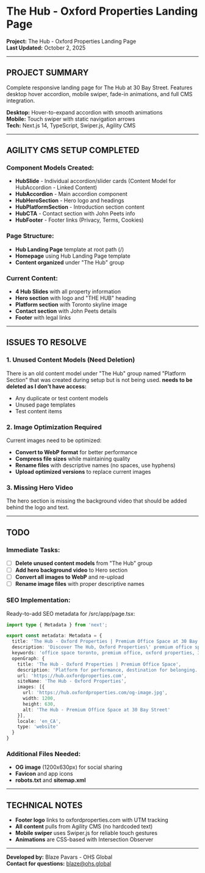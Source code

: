 # The Hub - Oxford Properties Landing Page

**Project:** The Hub - Oxford Properties Landing Page  
**Last Updated:** October 2, 2025

---

## PROJECT SUMMARY

Complete responsive landing page for The Hub at 30 Bay Street. Features desktop hover accordion, mobile swiper, fade-in animations, and full CMS integration.

**Desktop:** Hover-to-expand accordion with smooth animations  
**Mobile:** Touch swiper with static navigation arrows  
**Tech:** Next.js 14, TypeScript, Swiper.js, Agility CMS

---

## AGILITY CMS SETUP COMPLETED

### **Component Models Created:**
- **HubSlide** - Individual accordion/slider cards (Content Model for HubAccordion - Linked Content)
- **HubAccordion** - Main accordion component  
- **HubHeroSection** - Hero logo and headings
- **HubPlatformSection** - Introduction section content
- **HubCTA** - Contact section with John Peets info
- **HubFooter** - Footer links (Privacy, Terms, Cookies)

### **Page Structure:**
- **Hub Landing Page** template at root path (/)
- **Homepage** using Hub Landing Page template
- **Content organized** under "The Hub" group

### **Current Content:**
- **4 Hub Slides** with all property information
- **Hero section** with logo and "THE HUB" heading
- **Platform section** with Toronto skyline image
- **Contact section** with John Peets details
- **Footer** with legal links

---

## ISSUES TO RESOLVE

### **1. Unused Content Models (Need Deletion)**
There is an old content model under "The Hub" group named "Platform Section" that was created during setup but is not being used. **needs to be deleted as I don't have access:**
- Any duplicate or test content models
- Unused page templates
- Test content items

### **2. Image Optimization Required**
Current images need to be optimized:
- **Convert to WebP format** for better performance
- **Compress file sizes** while maintaining quality  
- **Rename files** with descriptive names (no spaces, use hyphens)
- **Upload optimized versions** to replace current images

### **3. Missing Hero Video**
The hero section is missing the background video that should be added behind the logo and text.

---

## TODO

### **Immediate Tasks:**
- [ ] **Delete unused content models** from "The Hub" group
- [ ] **Add hero background video** to Hero section
- [ ] **Convert all images to WebP** and re-upload
- [ ] **Rename image files** with proper descriptive names

### **SEO Implementation:**
Ready-to-add SEO metadata for /src/app/page.tsx:

```typescript
import type { Metadata } from 'next';

export const metadata: Metadata = {
  title: 'The Hub - Oxford Properties | Premium Office Space at 30 Bay Street',
  description: 'Discover The Hub, Oxford Properties\' premium office space at 30 Bay Street, Toronto. A destination that inspires, connects, and elevates performance in the new era of work.',
  keywords: 'office space toronto, premium office, oxford properties, 30 bay street, commercial real estate, workplace solutions, business center toronto',
  openGraph: {
    title: 'The Hub - Oxford Properties | Premium Office Space',
    description: 'Platform for performance, destination for belonging.',
    url: 'https://hub.oxfordproperties.com',
    siteName: 'The Hub - Oxford Properties',
    images: [{
      url: 'https://hub.oxfordproperties.com/og-image.jpg',
      width: 1200,
      height: 630,
      alt: 'The Hub - Premium Office Space at 30 Bay Street'
    }],
    locale: 'en_CA',
    type: 'website'
  }
}
```

### **Additional Files Needed:**
- **OG image** (1200x630px) for social sharing
- **Favicon** and app icons
- **robots.txt** and **sitemap.xml**

---

## TECHNICAL NOTES

- **Footer logo** links to oxfordproperties.com with UTM tracking
- **All content** pulls from Agility CMS (no hardcoded text)
- **Mobile swiper** uses Swiper.js for reliable touch gestures
- **Animations** are CSS-based with Intersection Observer

---

**Developed by:** Blaze Pavars - OHS Global  
**Contact for questions:** blaze@ohs.global